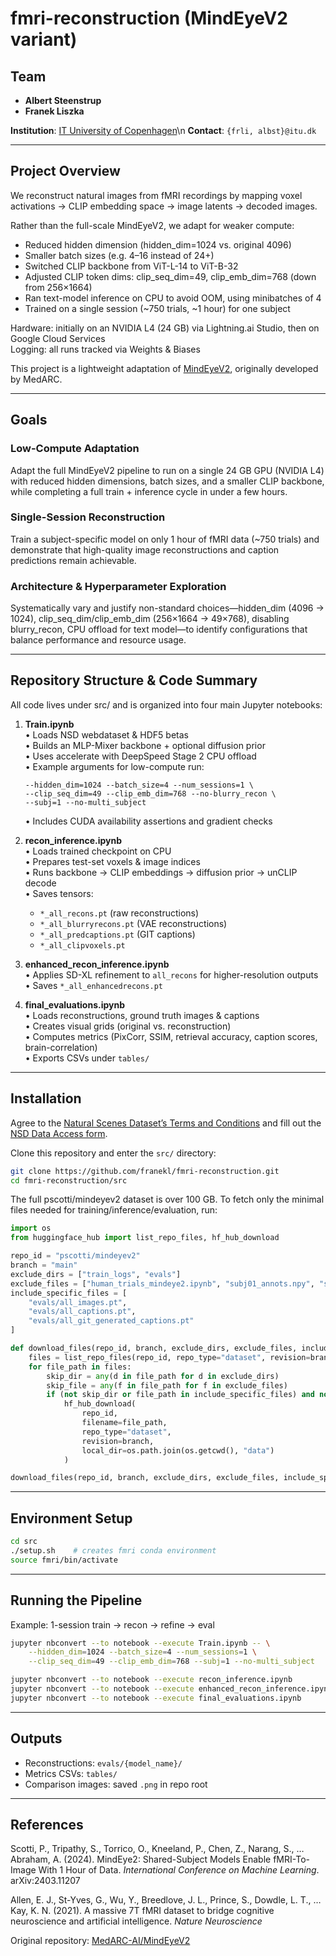 # fmri-reconstruction (MindEyeV2 variant)

## Team

- **Albert Steenstrup**  
- **Franek Liszka**   

**Institution**: [IT University of Copenhagen](https://en.itu.dk)\n
**Contact**: `{frli, albst}@itu.dk`

---

## Project Overview
We reconstruct natural images from fMRI recordings by mapping voxel activations → CLIP embedding space → image latents → decoded images.

Rather than the full-scale MindEyeV2, we adapt for weaker compute:
- Reduced hidden dimension (hidden_dim=1024 vs. original 4096)  
- Smaller batch sizes (e.g. 4–16 instead of 24+)  
- Switched CLIP backbone from ViT-L-14 to ViT-B-32  
- Adjusted CLIP token dims: clip_seq_dim=49, clip_emb_dim=768 (down from 256×1664)  
- Ran text-model inference on CPU to avoid OOM, using minibatches of 4  
- Trained on a single session (~750 trials, ~1 hour) for one subject  

Hardware: initially on an NVIDIA L4 (24 GB) via Lightning.ai Studio, then on Google Cloud Services  
Logging: all runs tracked via Weights & Biases

This project is a lightweight adaptation of [MindEyeV2](https://github.com/MedARC-AI/MindEyeV2/tree/main), originally developed by MedARC.

---

## Goals

### Low-Compute Adaptation
Adapt the full MindEyeV2 pipeline to run on a single 24 GB GPU (NVIDIA L4) with reduced hidden dimensions, batch sizes, and a smaller CLIP backbone, while completing a full train + inference cycle in under a few hours.

### Single-Session Reconstruction
Train a subject-specific model on only 1 hour of fMRI data (~750 trials) and demonstrate that high-quality image reconstructions and caption predictions remain achievable.

### Architecture & Hyperparameter Exploration
Systematically vary and justify non-standard choices—hidden_dim (4096 → 1024), clip_seq_dim/clip_emb_dim (256×1664 → 49×768), disabling blurry_recon, CPU offload for text model—to identify configurations that balance performance and resource usage.

---

## Repository Structure & Code Summary

All code lives under src/ and is organized into four main Jupyter notebooks:

1. **Train.ipynb**  
   • Loads NSD webdataset & HDF5 betas  
   • Builds an MLP-Mixer backbone + optional diffusion prior  
   • Uses accelerate with DeepSpeed Stage 2 CPU offload  
   • Example arguments for low-compute run:  
     ```
     --hidden_dim=1024 --batch_size=4 --num_sessions=1 \
     --clip_seq_dim=49 --clip_emb_dim=768 --no-blurry_recon \
     --subj=1 --no-multi_subject
     ```  
   • Includes CUDA availability assertions and gradient checks  

2. **recon_inference.ipynb**  
   • Loads trained checkpoint on CPU  
   • Prepares test-set voxels & image indices  
   • Runs backbone → CLIP embeddings → diffusion prior → unCLIP decode  
   • Saves tensors:  
     - `*_all_recons.pt` (raw reconstructions)  
     - `*_all_blurryrecons.pt` (VAE reconstructions)  
     - `*_all_predcaptions.pt` (GIT captions)  
     - `*_all_clipvoxels.pt`  

3. **enhanced_recon_inference.ipynb**  
   • Applies SD-XL refinement to `all_recons` for higher-resolution outputs  
   • Saves `*_all_enhancedrecons.pt`  

4. **final_evaluations.ipynb**  
   • Loads reconstructions, ground truth images & captions  
   • Creates visual grids (original vs. reconstruction)  
   • Computes metrics (PixCorr, SSIM, retrieval accuracy, caption scores, brain-correlation)  
   • Exports CSVs under `tables/`  

---

## Installation

Agree to the [Natural Scenes Dataset’s Terms and Conditions](https://cvnlab.slite.page/p/IB6BSeW_7o/Terms-and-Conditions) and fill out the [NSD Data Access form](https://docs.google.com/forms/d/e/1FAIpQLSduTPeZo54uEMKD-ihXmRhx0hBDdLHNsVyeo_kCb8qbyAkXuQ/viewform?pli=1).


Clone this repository and enter the `src/` directory:
```bash
git clone https://github.com/franekl/fmri-reconstruction.git
cd fmri-reconstruction/src
```

The full pscotti/mindeyev2 dataset is over 100 GB. To fetch only the minimal files needed for training/inference/evaluation, run:
```python
import os
from huggingface_hub import list_repo_files, hf_hub_download

repo_id = "pscotti/mindeyev2"
branch = "main"
exclude_dirs = ["train_logs", "evals"]
exclude_files = ["human_trials_mindeye2.ipynb", "subj01_annots.npy", "shared1000.npy"]
include_specific_files = [
    "evals/all_images.pt",
    "evals/all_captions.pt",
    "evals/all_git_generated_captions.pt"
]

def download_files(repo_id, branch, exclude_dirs, exclude_files, include_specific_files):
    files = list_repo_files(repo_id, repo_type="dataset", revision=branch)
    for file_path in files:
        skip_dir = any(d in file_path for d in exclude_dirs)
        skip_file = any(f in file_path for f in exclude_files)
        if (not skip_dir or file_path in include_specific_files) and not skip_file:
            hf_hub_download(
                repo_id,
                filename=file_path,
                repo_type="dataset",
                revision=branch,
                local_dir=os.path.join(os.getcwd(), "data")
            )

download_files(repo_id, branch, exclude_dirs, exclude_files, include_specific_files)
```

---

## Environment Setup

```bash
cd src
./setup.sh    # creates fmri conda environment
source fmri/bin/activate
```

---

## Running the Pipeline

Example: 1-session train → recon → refine → eval

```bash
jupyter nbconvert --to notebook --execute Train.ipynb -- \
    --hidden_dim=1024 --batch_size=4 --num_sessions=1 \
    --clip_seq_dim=49 --clip_emb_dim=768 --subj=1 --no-multi_subject

jupyter nbconvert --to notebook --execute recon_inference.ipynb
jupyter nbconvert --to notebook --execute enhanced_recon_inference.ipynb
jupyter nbconvert --to notebook --execute final_evaluations.ipynb
```

---

## Outputs

- Reconstructions: `evals/{model_name}/`  
- Metrics CSVs: `tables/`  
- Comparison images: saved `.png` in repo root  

---

## References

Scotti, P., Tripathy, S., Torrico, O., Kneeland, P., Chen, Z., Narang, S., … Abraham, A. (2024). MindEye2: Shared-Subject Models Enable fMRI-To-Image With 1 Hour of Data. *International Conference on Machine Learning*. arXiv:2403.11207

Allen, E. J., St-Yves, G., Wu, Y., Breedlove, J. L., Prince, S., Dowdle, L. T., … Kay, K. N. (2021). A massive 7T fMRI dataset to bridge cognitive neuroscience and artificial intelligence. *Nature Neuroscience*  

Original repository: [MedARC-AI/MindEyeV2](https://github.com/MedARC-AI/MindEyeV2/tree/main)

